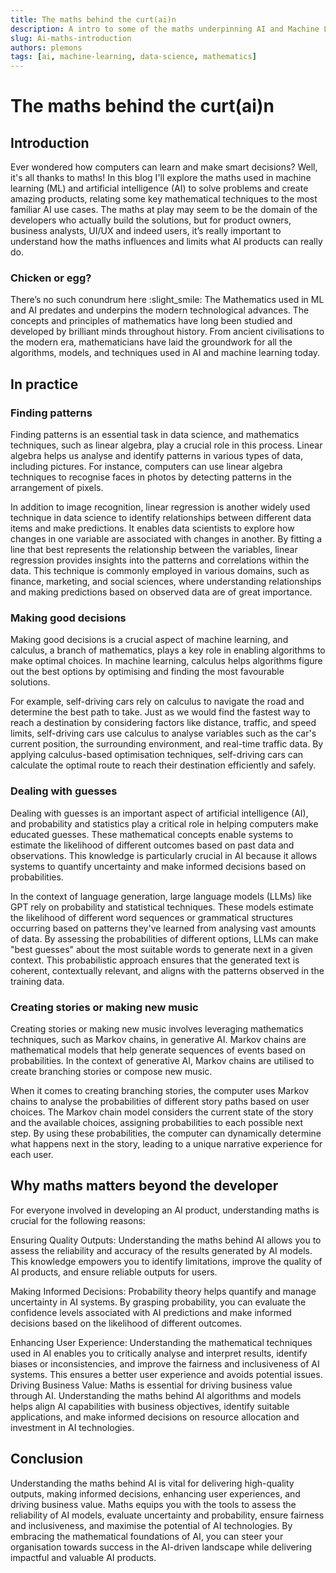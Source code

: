```yaml
---
title: The maths behind the curt(ai)n
description: A intro to some of the maths underpinning AI and Machine Learning
slug: Ai-maths-introduction
authors: plemons
tags: [ai, machine-learning, data-science, mathematics]
---
```

# The maths behind the curt(ai)n

## Introduction

Ever wondered how computers can learn and make smart decisions? Well, it's all thanks to maths! In this blog I'll explore the maths used in machine learning (ML) and artificial intelligence (AI) to solve problems and create amazing products, relating some key mathematical techniques to the most familiar AI use cases. The maths at play may seem to be the domain of the developers who actually build the solutions, but for product owners, business analysts, UI/UX and indeed users, it’s really important to understand how the maths influences and limits what AI products can really do.

### Chicken or egg?

There’s no such conundrum here :slight_smile: The Mathematics used in ML and AI predates and underpins the modern technological advances. The concepts and principles of mathematics have long been studied and developed by brilliant minds throughout history. From ancient civilisations to the modern era, mathematicians have laid the groundwork for all the algorithms, models, and techniques used in AI and machine learning today. 

## In practice

### Finding patterns

Finding patterns is an essential task in data science, and mathematics techniques, such as linear algebra, play a crucial role in this process. Linear algebra helps us analyse and identify patterns in various types of data, including pictures. For instance, computers can use linear algebra techniques to recognise faces in photos by detecting patterns in the arrangement of pixels.

In addition to image recognition, linear regression is another widely used technique in data science to identify relationships between different data items and make predictions. It enables data scientists to explore how changes in one variable are associated with changes in another. By fitting a line that best represents the relationship between the variables, linear regression provides insights into the patterns and correlations within the data. This technique is commonly employed in various domains, such as finance, marketing, and social sciences, where understanding relationships and making predictions based on observed data are of great importance.

### Making good decisions

Making good decisions is a crucial aspect of machine learning, and calculus, a branch of mathematics, plays a key role in enabling algorithms to make optimal choices. In machine learning, calculus helps algorithms figure out the best options by optimising and finding the most favourable solutions.

For example, self-driving cars rely on calculus to navigate the road and determine the best path to take. Just as we would find the fastest way to reach a destination by considering factors like distance, traffic, and speed limits, self-driving cars use calculus to analyse variables such as the car's current position, the surrounding environment, and real-time traffic data. By applying calculus-based optimisation techniques, self-driving cars can calculate the optimal route to reach their destination efficiently and safely.

### Dealing with guesses

Dealing with guesses is an important aspect of artificial intelligence (AI), and probability and statistics play a critical role in helping computers make educated guesses. These mathematical concepts enable systems to estimate the likelihood of different outcomes based on past data and observations. This knowledge is particularly crucial in AI because it allows systems to quantify uncertainty and make informed decisions based on probabilities.

In the context of language generation, large language models (LLMs) like GPT rely on probability and statistical techniques. These models estimate the likelihood of different word sequences or grammatical structures occurring based on patterns they've learned from analysing vast amounts of data. By assessing the probabilities of different options, LLMs can make "best guesses" about the most suitable words to generate next in a given context. This probabilistic approach ensures that the generated text is coherent, contextually relevant, and aligns with the patterns observed in the training data.

### Creating stories or making new music

Creating stories or making new music involves leveraging mathematics techniques, such as Markov chains, in generative AI. Markov chains are mathematical models that help generate sequences of events based on probabilities. In the context of generative AI, Markov chains are utilised to create branching stories or compose new music.

When it comes to creating branching stories, the computer uses Markov chains to analyse the probabilities of different story paths based on user choices. The Markov chain model considers the current state of the story and the available choices, assigning probabilities to each possible next step. By using these probabilities, the computer can dynamically determine what happens next in the story, leading to a unique narrative experience for each user.

## Why maths matters beyond the developer

For everyone involved in developing an AI product, understanding maths is crucial for the following reasons:

Ensuring Quality Outputs: Understanding the maths behind AI allows you to assess the reliability and accuracy of the results generated by AI models. This knowledge empowers you to identify limitations, improve the quality of AI products, and ensure reliable outputs for users.

Making Informed Decisions: Probability theory helps quantify and manage uncertainty in AI systems. By grasping probability, you can evaluate the confidence levels associated with AI predictions and make informed decisions based on the likelihood of different outcomes.

Enhancing User Experience: Understanding the mathematical techniques used in AI enables you to critically analyse and interpret results, identify biases or inconsistencies, and improve the fairness and inclusiveness of AI systems. This ensures a better user experience and avoids potential issues.
Driving Business Value: Maths is essential for driving business value through AI. Understanding the maths behind AI algorithms and models helps align AI capabilities with business objectives, identify suitable applications, and make informed decisions on resource allocation and investment in AI technologies.

## Conclusion

Understanding the maths behind AI is vital for delivering high-quality outputs, making informed decisions, enhancing user experiences, and driving business value. Maths equips you with the tools to assess the reliability of AI models, evaluate uncertainty and probability, ensure fairness and inclusiveness, and maximise the potential of AI technologies. By embracing the mathematical foundations of AI, you can steer your organisation towards success in the AI-driven landscape while delivering impactful and valuable AI products. 

